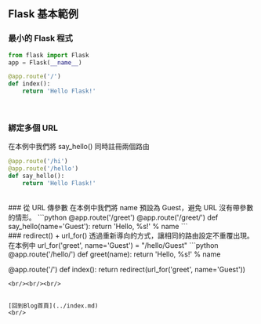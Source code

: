 ## Flask 基本範例

### 最小的 Flask 程式
```python
from flask import Flask
app = Flask(__name__)

@app.route('/')
def index():
	return 'Hello Flask!'
```

<br/>

### 綁定多個 URL
在本例中我們將 say_hello() 同時註冊兩個路由
```python
@app.route('/hi')
@app.route('/hello')
def say_hello():
	return 'Hello Flask!'
```
<br/>
### 從 URL 傳參數
在本例中我們將 name 預設為 Guest，避免 URL 沒有帶參數的情形。
```python
@app.route('/greet')
@app.route('/greet/<name>')
def say_hello(name='Guest'):
	return 'Hello, %s!' % name
```
<br/>
### redirect() + url_for() 
透過重新導向的方式，讓相同的路由設定不重覆出現。  
在本例中 url_for('greet', name='Guest') = "/hello/Guest"
```python
@app.route('/hello/<name>')
def greet(name):
    return 'Hello, %s!' % name

@app.route('/')
def index():
	return redirect(url_for('greet', name='Guest'))
```
<br/><br/><br/>


[回到Blog首頁](../index.md)
<br/>
